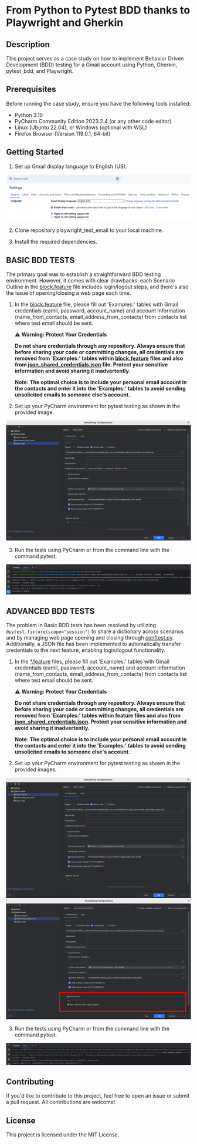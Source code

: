 # From Python to Pytest BDD thanks to Playwright and Gherkin

## Description

This project serves as a case study on how to implement Behavior Driven Development (BDD) testing for a Gmail account 
using Python, Gherkin, pytest_bdd, and Playwright.

## Prerequisites

Before running the case study, ensure you have the following tools installed:

- Python 3.10
- PyCharm Community Edition 2023.2.4 (or any other code editor)
- Linux (Ubuntu 22.04), or Windows (optional with WSL)
- Firefox Browser (Version 119.0.1, 64-bit)

## Getting Started

1. Set up Gmail display language to English (US).

![Gmail Display Language Configuration](/files/gmail_setup/gmail_display_language.png)

2. Clone repository playwright_test_email to your local machine.

3. Install the required dependencies.

## BASIC BDD TESTS

The primary goal was to establish a straightforward BDD testing environment. 
However, it comes with clear drawbacks: each Scenario Outline in 
the [block.feature](/basic_bdd_tests/email_tests/features) file includes login/logout steps, and there's also the issue of
opening/closing a web page each time.

1. In the [block.feature](/basic_bdd_tests/email_tests/features) file, please fill out 'Examples:' tables with Gmail 
   credentials (eamil, password, account_name) and account information (name_from_contacts, email_address_from_contacts)
   from contacts list where test email should be sent.

   ⚠️ **Warning: Protect Your Credentials**

   **Do not share credentials through any repository. Always ensure that before sharing your code or committing changes, 
   all credentials are removed from 'Examples:' tables within [block.feature](/basic_bdd_tests/email_tests/features) 
   files and also from [json_shared_credentials.json](/files/json_shared_credentials) file. 
   Protect your sensitive information and avoid sharing it inadvertently.**

   
   **Note: The optimal choice is to include your personal email account in the contacts and enter it into the 'Examples:' 
   tables to avoid sending unsolicited emails to someone else's account.**

2. Set up your PyCharm environment for pytest testing as shown in the provided image.

![PyCharm Configuration](/files/pycharm_setup/basic_bdd_setup.png)

3. Run the tests using PyCharm or from the command line with the command pytest.

![Terminal commands](/files/terminal_commands/terminal_commands_basic_bdd_setup.png)

## ADVANCED BDD TESTS

The problem in Basic BDD tests has been resolved by utilizing `@pytest.fixture(scope="session")` to share a dictionary 
across scenarios and by managing web page opening and closing through [conftest.py](/advanced_bdd_tests). 
Additionally, a JSON file has been implemented to automatically transfer credentials to the next feature, 
enabling login/logout functionality.

1. In the [*.feature](/advanced_bdd_tests/email_tests/features) files, please fill out 'Examples:' tables with Gmail 
   credentials (eamil, password, account_name) and account information (name_from_contacts, email_address_from_contacts)
   from contacts list where test email should be sent.

   ⚠️ **Warning: Protect Your Credentials**

   **Do not share credentials through any repository. Always ensure that before sharing your code or committing changes, 
   all credentials are removed from 'Examples:' tables within feature files and also from 
   [json_shared_credentials.json](/files/json_shared_credentials). 
   Protect your sensitive information and avoid sharing it inadvertently.**
 
   **Note: The optimal choice is to include your personal email account in the contacts and enter it into the 'Examples:' 
   tables to avoid sending unsolicited emails to someone else's account.**

2. Set up your PyCharm environment for pytest testing as shown in the provided images.

![PyCharm Configuration](/files/pycharm_setup/pycharm_advanced_bdd_setup1.png)
![PyCharm Configuration](/files/pycharm_setup/pycharm_advanced_bdd_setup2.png)

3. Run the tests using PyCharm or from the command line with the command pytest.

![Terminal commands](/files/terminal_commands/terminal_commands_advanced_bdd_setup.png)

## Contributing
If you'd like to contribute to this project, feel free to open an issue or submit a pull request. 
All contributions are welcome!

## License
This project is licensed under the MIT License.
